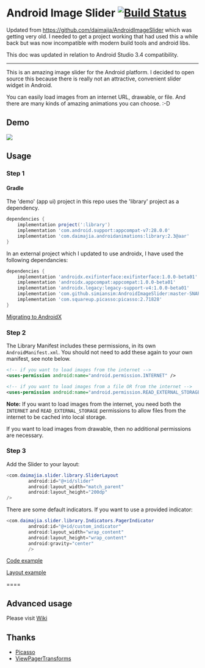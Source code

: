 # Android Image Slider [![Build Status](https://travis-ci.org/daimajia/AndroidImageSlider.svg)](https://travis-ci.org/daimajia/AndroidImageSlider)

Updated from https://github.com/daimajia/AndroidImageSlider which was getting very old. I needed to get a project working that had used this a while back but was now incompatible with modern build tools and android libs. 

This doc was updated in relation to Android Studio 3.4 compatibility.

---

This is an amazing image slider for the Android platform. I decided to open source this because there is really not an attractive, convenient slider widget in Android.
 
You can easily load images from an internet URL, drawable, or file. And there are many kinds of amazing animations you can choose. :-D
 
## Demo
 
![](https://raw.githubusercontent.com/simiansim/AndroidImageSlider/develop/demo.gif)


## Usage

### Step 1

#### Gradle

The 'demo' (app ui) project in this repo uses the 'library' project as a dependency. 
```groovy
dependencies {
    implementation project(':library')
    implementation 'com.android.support:appcompat-v7:28.0.0'
    implementation 'com.daimajia.androidanimations:library:2.3@aar'
}
```

In an external project which I updated to use androidx, I have used the following dependancies:
```groovy
dependencies {
    implementation 'androidx.exifinterface:exifinterface:1.0.0-beta01'
    implementation 'androidx.appcompat:appcompat:1.0.0-beta01'
    implementation 'androidx.legacy:legacy-support-v4:1.0.0-beta01'
    implementation 'com.github.simiansim:AndroidImageSlider:master-SNAPSHOT'
    implementation 'com.squareup.picasso:picasso:2.71828'
}
```

[Migrating to AndroidX](https://developer.android.com/jetpack/androidx/migrate)


### Step 2

The Library Manifest includes these permissions, in its own `AndroidManifest.xml`. You should not need to add these again to your own manifest, see note below.

```xml
<!-- if you want to load images from the internet -->
<uses-permission android:name="android.permission.INTERNET" /> 

<!-- if you want to load images from a file OR from the internet -->
<uses-permission android:name="android.permission.READ_EXTERNAL_STORAGE" />
```

**Note:** If you want to load images from the internet, you need both the `INTERNET` and `READ_EXTERNAL_STORAGE` permissions to allow files from the internet to be cached into local storage.

If you want to load images from drawable, then no additional permissions are necessary.

### Step 3

Add the Slider to your layout:
 
```java
<com.daimajia.slider.library.SliderLayout
        android:id="@+id/slider"
        android:layout_width="match_parent"
        android:layout_height="200dp"
/>
```

There are some default indicators. If you want to use a provided indicator:
 
```java
<com.daimajia.slider.library.Indicators.PagerIndicator
        android:id="@+id/custom_indicator"
        android:layout_width="wrap_content"
        android:layout_height="wrap_content"
        android:gravity="center"
        />
```

[Code example](https://github.com/simiansim/AndroidImageSlider/blob/master/demo/src/main/java/com/daimajia/slider/demo/MainActivity.java)

[Layout example](https://github.com/simiansim/AndroidImageSlider/blob/master/demo/src/main/res/layout/activity_main.xml)
 
====
 
## Advanced usage

Please visit [Wiki](https://github.com/daimajia/AndroidImageSlider/wiki)
 
## Thanks

- [Picasso](https://github.com/square/picasso)
- [ViewPagerTransforms](https://github.com/ToxicBakery/ViewPagerTransforms)

